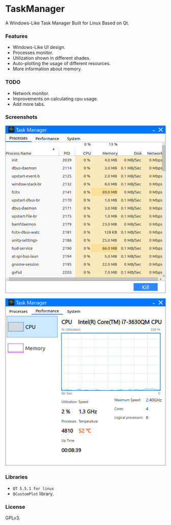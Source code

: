 # TaskManager

A Windows-Like Task Manager Built for Linux Based on Qt.

### Features
 * Windows-Like UI design.
 * Processes monitor.
 * Utilization shown in different shades.
 * Auto-plotting the usage of different resources.
 * More information about memory.

### TODO
 * Network monitor.
 * Improvements on calculating cpu usage.
 * Add more tabs.

### Screenshots
![#1](https://github.com/RyanWangGit/TaskManager/raw/master/Screenshots/1.png)

![#1](https://github.com/RyanWangGit/TaskManager/raw/master/Screenshots/2.png)

### Libraries
 * `QT 5.5.1 for linux`
 * `QCustomPlot` library.

### License
 GPLv3.

